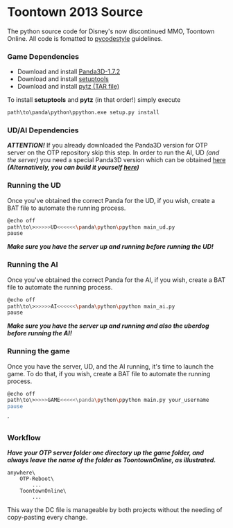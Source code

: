 # Toontown 2013 Source

The python source code for Disney's now discontinued MMO, Toontown Online. All code is fomatted to [pycodestyle](https://github.com/PyCQA/pycodestyle) guidelines. 

### Game Dependencies

- Download and install [Panda3D-1.7.2](https://www.panda3d.org/download/sdk-1-7-2/)
- Download and install [setuptools](https://files.pythonhosted.org/packages/b8/04/be569e393006fa9a2c10ef72ea33133c2902baa115dd1d4279dae55c3b3b/setuptools-36.8.0.zip)
- Download and install [pytz (TAR file)](https://pypi.org/project/pytz/#files)

To install **setuptools** and **pytz** (in that order!) simply execute
```sh
path\to\panda\python\ppython.exe setup.py install
```

### UD/AI Dependencies
***ATTENTION!*** If you already downloaded the Panda3D version for OTP server on the OTP repository skip this step.
In order to run the AI, UD *(and the server)* you need a special Panda3D version which can be obtained [here](https://www.dropbox.com/s/0i7puwbqz9b4wt9/Panda3D-1.10.0-x64.exe?dl=1) ***(Alternatively, you can build it yourself [here](https://github.com/Astron/panda3d))***

### Running the UD
Once you've obtained the correct Panda for the UD, if you wish, create a BAT file to automate the running process.
```sh
@echo off
path\to\>>>>>>UD<<<<<<\panda\python\ppython main_ud.py
pause
```
***Make sure you have the server up and running before running the UD!***

### Running the AI
Once you've obtained the correct Panda for the AI, if you wish, create a BAT file to automate the running process.
```sh
@echo off
path\to\>>>>>>AI<<<<<<\panda\python\ppython main_ai.py
pause
```
***Make sure you have the server up and running and also the uberdog before running the AI!***

### Running the game
Once you have the server, UD, and the AI running, it's time to launch the game.
To do that, if you wish, create a BAT file to automate the running process.
```sh
@echo off
path\to\>>>>>GAME<<<<<\panda\python\ppython main.py your_username
pause
```
´
### Workflow
***Have your OTP server folder one directory up the game folder, and always leave the name of the folder as ToontownOnline, as illustrated.***
```
anywhere\
    OTP-Reboot\
        ...
    ToontownOnline\
        ...
```

This way the DC file is manageable by both projects without the needing of copy-pasting every change.